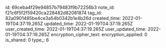 id: 69ceba4f29e94857b79483f9b72256b3
note_id: f21c6f5f2f59420ca228482d82081874
tag_id: 82a0901485be4ce3a54b0342b1e4b26d
created_time: 2022-01-19T04:37:19.265Z
updated_time: 2022-01-19T04:37:19.265Z
user_created_time: 2022-01-19T04:37:19.265Z
user_updated_time: 2022-01-19T04:37:19.265Z
encryption_cipher_text: 
encryption_applied: 0
is_shared: 0
type_: 6